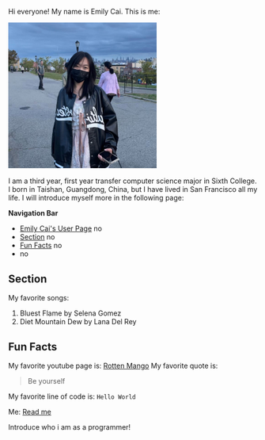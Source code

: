 

Hi everyone! My name is Emily Cai. This is me:

<picture>
  <img src="IMG_5477.jpg" alt="picture of me" width="300">
</picture>

I am a third year, first year transfer computer science major in Sixth College. 
I born in Taishan, Guangdong, China, but I have lived in San Francisco all my life.
I will introduce myself more in the following page:

**Navigation Bar**
- [Emily Cai's User Page](#emily-cais-user-page) no
- [Section](#section) no
- [Fun Facts](#fun-facts) no
- no

## Section
My favorite songs:
1. Bluest Flame by Selena Gomez
2. Diet Mountain Dew by Lana Del Rey

## Fun Facts
My favorite youtube page is:
[Rotten Mango](https://www.youtube.com/@rottenmangopod)
My favorite quote is:
>Be yourself

My favorite line of code is:
`Hello World`

Me:
[Read me](README.md)

Introduce who i am as a programmer!

